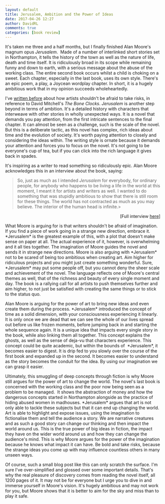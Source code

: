 ```yaml
---  
layout: default  
title: Jerusalem, Ambition and the Power of Ideas  
date: 2017-04-26 12:27  
author: DavidRL  
comments: true  
categories: [book review]  
---  
```

It's taken me three and a half months, but I finally finished Alan Moore's magnum opus *Jerusalem*.  Made of a number of interlinked short stories set in Northampton, it tells the history of the town as well as the nature of life, death and time itself. It is ridiculously broad in its scope while remaining funny and down to earth, with a serious message about the abuse of the working class. The entire second book occurs whilst a child is choking on a sweet. Each chapter, especially in the last book, uses its own style. There's an epic poem, a play, a Joycean wordplay chapter. In short, it is a hugely ambitious work that in my opinion succeeds wholeheartedly.  

<!--more-->  

I've <a href="http://davidralphlewis.co.uk/the-bone-clocks-by-david-mitchell/">written before</a> about how artists shouldn't be afraid to take risks, in reference to David Mitchell's *The Bone Clocks*. *Jerusalem* is another step beyond in terms of ambition. It's a detailed history with characters that interweave with other stories in wholly unexpected ways. It is a novel that demands you pay attention, from the first intricate sentences to the final chapter. It can almost be seen as a challenge, such is the scale of the novel. But this is a deliberate tactic, as this novel has complex, rich ideas about time and the evolution of society. It's worth paying attention to closely and considering the ideas within. The writing style is ornate because it demands your attention and forces you to focus on the novel. It's not going to be everyone's cup of tea, but if you can click into the rich language it gives back in spades.  

It's inspiring as a writer to read something so ridiculously epic. Alan Moore acknowledges this in an interview about the book, saying:  

> So, just as much as I intended *Jerusalem* for everybody, for ordinary people, for anybody who happens to be living a life in the world at this moment, I meant it for artists and writers as well. I wanted to do something that was stupidly ambitious to show that there is still room for these things. The world has not contracted as much as you may believe. The interior of the human head is infinite.>  

<p style="text-align: right;">[Full interview <a href="https://www.worldliteraturetoday.org/blog/interviews/interior-human-head-infinite-conversation-alan-moore">here</a>]  

<p style="text-align: left;">What Moore is arguing for is that writers shouldn't be afraid of imagination. If you find a piece of work going in a strange new direction, embrace it. *Jerusalem* is the greatest example of this, with a plot that doesn't make sense on paper at all. The actual experience of it, however, is overwhelming and it all ties together. The imagination of Moore guides the novel and sends it in strange new directions. Moore is also arguing with *Jerusalem* not to be scared of being too ambitious when creating art. Aim higher for ridiculous projects and you might just create something wonderful. Sure, *Jerusalem* may put some people off, but you cannot deny the sheer scale and achievement of the novel. The language reflects one of Moore's central themes as well, that of the richness and beauty of every single moment and day. The book is a rallying call for all artists to push themselves further and aim higher, to not just be satisfied with creating the same things or to stick to the status quo.  

<p style="text-align: left;">Alan Moore is arguing for the power of art to bring new ideas and even create them during the process. *Jerusalem* introduced the concept of time as a solid dimension, with your consciousness experiencing it linearly. It is only once we are dead that we can see the whole of our lives spread out before us like frozen moments, before jumping back in and starting the whole sequence again. It is a unique idea that impacts every single story in the book, while also linking them all together. This concept explains the ghosts, as well as the sense of deja-vu that characters experience. This concept could be quite academic, but within the bounds of  *Jerusalem*, it becomes easier to digest. It is drip fed to you slowly over the course of the first book and expanded up in the second. It becomes easier to understand as the story becomes the conduit for the idea. By using our imagination we can grasp it easier.  

<p style="text-align: left;">Ultimately, this smuggling of deep concepts through fiction is why Moore still argues for the power of art to change the world. The novel's last book is concerned with the working class and the poor now being seen as a problem to be managed.  It shows the abstraction of money and how the dangerous concepts started in Northampton alongside as the practice of hiding abused women in madhouses. *Jerusalem* argues that art is not only able to tackle these subjects but that it can end up changing the world. Art is able to highlight and expose issues, using the imagination to fictionalise them and tell the audience a story. We are narrative creatures and as such a good story can change our thinking and then impact the world around us. This is the true power of big ideas in fiction, the impact they have on the wider world around us and how they can change the audience's mind. This is why Moore argues for the power of the imagination because he knows what impact it can have. Be bold and take risks, because the strange ideas you come up with may influence countless others in many unseen ways.  

<p style="text-align: left;">Of course, such a small blog post like this can only scratch the surface. I'm sure I've over-simplified and glossed over some important details. That's why the real pleasure of discovery comes from reading the novel itself, all 1200 pages of it. It may not be for everyone but I urge you to dive in and immerse yourself in Moore's vision. It's hugely ambitious and may not work for you, but Moore shows that it is better to aim for the sky and miss than to play it safe.  

